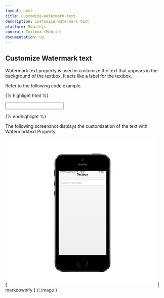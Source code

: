 ```yaml
---
layout: post
title: Customize-Watermark-text
description: customize watermark text
platform: Mobilejs
control: Textbox (Mobile)
documentation: ug
---
```


## Customize Watermark text

Watermark text property is used in customize the text that appears in the background of the textbox. It acts like a label for the textbox.

Refer to the following code example.

{% highlight html %}



<input id="textbox_sample" data-role="ejmtextbox" data-ej-watermarktext="Custom WaterMark">    





{% endhighlight %}



The following screenshot displays the customization of the text with Watermarktext Property.

{ ![D:/Final Doc/mockup/IMG_0530_iphone5s_spacegrey_portrait.png](Customize-Watermark-text_images/Customize-Watermark-text_img1.png) | markdownify }
{:.image }




